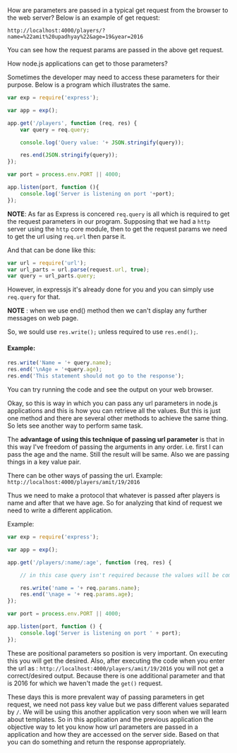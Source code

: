 How are parameters are passed in a typical get request from the browser to the web server?
Below is an example of get request:

```
http://localhost:4000/players/?name=%22amit%20upadhyay%22&age=19&year=2016
```

You can see how the request params are passed in the above get request.

How node.js applications can get to those parameters?

Sometimes the developer may need to access these parameters for their purpose. Below is a program which illustrates the same.

```js
var exp = require('express');

var app = exp();

app.get('/players', function (req, res) {
    var query = req.query;

    console.log('Query value: '+ JSON.stringify(query));

    res.end(JSON.stringify(query));
});

var port = process.env.PORT || 4000;

app.listen(port, function (){
    console.log('Server is listening on port '+port);
});
```

**NOTE**: As far as Express is concered `req.query` is all which is required to get the request parameters in our program. Supposing that we had a `http` server using the `http` core module, then to get the request params we need to get the url using `req.url` then parse it.

And that can be done like this:

```js
var url = require('url');
var url_parts = url.parse(request.url, true);
var query = url_parts.query;
```

However, in expressjs it's already done for you and you can simply use `req.query` for that.

**NOTE** : when we use end() method then we can't display any further messages on web page.

So, we sould use `res.write();` unless required to use `res.end();`.

#### Example:

```js
res.write('Name = '+ query.name);
res.end('\nAge = '+query.age);
res.end('This statement should not go to the response');
```

You can try running the code and see the output on your web browser.


Okay, so this is way in which you can pass any url parameters in node.js applications and this is how you can retrieve all the values. But this is just one method and there are several other methods to achieve the same thing. So lets see another way to perform same task.

The **advantage of using this technique of passing url parameter** is that in this way I've freedom of passing the arguments in any order. i.e. first I can pass the age and the name. Still the result will be same. Also we are passing things in a key value pair.

There can be other ways of passing the url.
Example:
```http://localhost:4000/players/amit/19/2016```

Thus we need to make a protocol that whatever is passed after players is name and after that we have age. So for analyzing that kind of request we need to write a different application.

Example:

```js
var exp = require('express');

var app = exp();

app.get('/players/:name/:age', function (req, res) {

    // in this case query isn't required because the values will be coming directly from the path only

    res.write('name = '+ req.params.name);
    res.end('\nage = '+ req.params.age);
});

var port = process.env.PORT || 4000;

app.listen(port, function () {
    console.log('Server is listening on port ' + port);
});
```

These are positional parameters so position is very important. On executing this you will get the desired. Also, after executing the code when you enter the url as : ```http://localhost:4000/players/amit/19/2016``` you will not get a correct/desired output. Because there is one additional parameter and that is 2016 for which we haven't made the `get()` request.

These days this is more prevalent way of passing parameters in get request, we need not pass key value but we pass different values separated by `/`. We will be using this another application very soon when we will learn about templates. So in this application and the previous application the objective way to let you know how url parameters are passed in a application and how they are accessed on the server side. Based on that you can do something and return the response appropriately.
